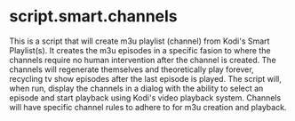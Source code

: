 # script.smart.channels
This is a script that will create m3u playlist (channel) from Kodi's Smart Playlist(s). It creates the m3u episodes in a specific fasion to
where the channels require no human intervention after the channel is created. The channels will regenerate themselves and theoretically
play forever, recycling tv show episodes after the last episode is played. The script will, when run, display the channels in a dialog with the ability to select an episode and start playback using Kodi's video playback system. Channels will have specific channel rules to adhere to for m3u creation and playback.
